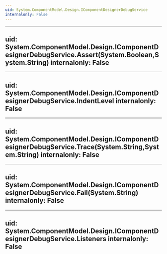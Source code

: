 ```yaml
---
uid: System.ComponentModel.Design.IComponentDesignerDebugService
internalonly: False
---
```


---
uid: System.ComponentModel.Design.IComponentDesignerDebugService.Assert(System.Boolean,System.String)
internalonly: False
---

---
uid: System.ComponentModel.Design.IComponentDesignerDebugService.IndentLevel
internalonly: False
---

---
uid: System.ComponentModel.Design.IComponentDesignerDebugService.Trace(System.String,System.String)
internalonly: False
---

---
uid: System.ComponentModel.Design.IComponentDesignerDebugService.Fail(System.String)
internalonly: False
---

---
uid: System.ComponentModel.Design.IComponentDesignerDebugService.Listeners
internalonly: False
---
